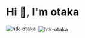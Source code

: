 <h1 align="left">Hi 👋, I'm otaka</h1>

<p><img align="left" src="https://github-readme-stats.vercel.app/api/top-langs?username=htk-otaka&show_icons=true&locale=en&layout=compact" alt="htk-otaka" /></p>

<p>&nbsp;<img align="center" src="https://github-readme-stats.vercel.app/api?username=htk-otaka&show_icons=true&locale=en" alt="htk-otaka" /></p>
